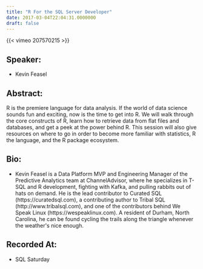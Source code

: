 ```yaml
---
title: "R For the SQL Server Developer"
date: 2017-03-04T22:04:31.0000000
draft: false
---
```


{{< vimeo 207570215 >}}

## Speaker:

 - Kevin Feasel

## Abstract:

<p>R is the premiere language for data analysis.  If the world of data science sounds fun and exciting, now is the time to get into R.  We will walk through the core constructs of R, learn how to retrieve data from flat files and databases, and get a peek at the power behind R.  This session will also give resources on where to go in order to become more familiar with statistics, R the language, and the R package ecosystem.</p>

## Bio:

 - <p>Kevin Feasel is a Data Platform MVP and Engineering Manager of the Predictive Analytics team at ChannelAdvisor, where he specializes in T-SQL and R development, fighting with Kafka, and pulling rabbits out of hats on demand. He is the lead contributor to Curated SQL (https://curatedsql.com), a contributing author to Tribal SQL (http://www.tribalsql.com), and one of the contributors behind We Speak Linux (https://wespeaklinux.com). A resident of Durham, North Carolina, he can be found cycling the trails along the triangle whenever the weather's nice enough.</p>

## Recorded At:

 - SQL Saturday

